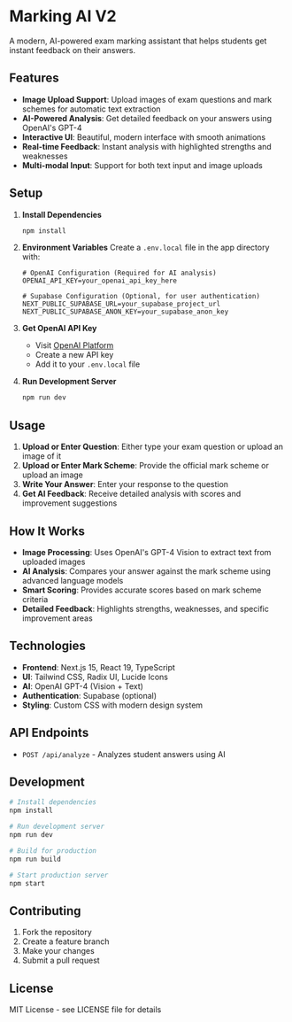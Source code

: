 # Marking AI V2

A modern, AI-powered exam marking assistant that helps students get instant feedback on their answers.

## Features

- **Image Upload Support**: Upload images of exam questions and mark schemes for automatic text extraction
- **AI-Powered Analysis**: Get detailed feedback on your answers using OpenAI's GPT-4
- **Interactive UI**: Beautiful, modern interface with smooth animations
- **Real-time Feedback**: Instant analysis with highlighted strengths and weaknesses
- **Multi-modal Input**: Support for both text input and image uploads

## Setup

1. **Install Dependencies**
   ```bash
   npm install
   ```

2. **Environment Variables**
   Create a `.env.local` file in the app directory with:
   ```env
   # OpenAI Configuration (Required for AI analysis)
   OPENAI_API_KEY=your_openai_api_key_here
   
   # Supabase Configuration (Optional, for user authentication)
   NEXT_PUBLIC_SUPABASE_URL=your_supabase_project_url
   NEXT_PUBLIC_SUPABASE_ANON_KEY=your_supabase_anon_key
   ```

3. **Get OpenAI API Key**
   - Visit [OpenAI Platform](https://platform.openai.com/api-keys)
   - Create a new API key
   - Add it to your `.env.local` file

4. **Run Development Server**
   ```bash
   npm run dev
   ```

## Usage

1. **Upload or Enter Question**: Either type your exam question or upload an image of it
2. **Upload or Enter Mark Scheme**: Provide the official mark scheme or upload an image
3. **Write Your Answer**: Enter your response to the question
4. **Get AI Feedback**: Receive detailed analysis with scores and improvement suggestions

## How It Works

- **Image Processing**: Uses OpenAI's GPT-4 Vision to extract text from uploaded images
- **AI Analysis**: Compares your answer against the mark scheme using advanced language models
- **Smart Scoring**: Provides accurate scores based on mark scheme criteria
- **Detailed Feedback**: Highlights strengths, weaknesses, and specific improvement areas

## Technologies

- **Frontend**: Next.js 15, React 19, TypeScript
- **UI**: Tailwind CSS, Radix UI, Lucide Icons
- **AI**: OpenAI GPT-4 (Vision + Text)
- **Authentication**: Supabase (optional)
- **Styling**: Custom CSS with modern design system

## API Endpoints

- `POST /api/analyze` - Analyzes student answers using AI

## Development

```bash
# Install dependencies
npm install

# Run development server
npm run dev

# Build for production
npm run build

# Start production server
npm start
```

## Contributing

1. Fork the repository
2. Create a feature branch
3. Make your changes
4. Submit a pull request

## License

MIT License - see LICENSE file for details
